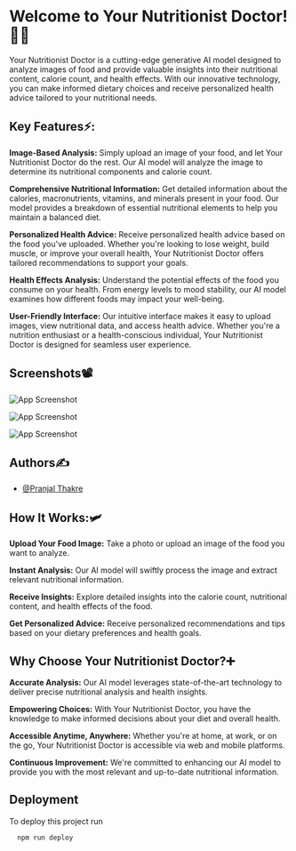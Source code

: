 
# Welcome to Your Nutritionist Doctor!👨‍⚕️

Your Nutritionist Doctor is a cutting-edge generative AI model designed to analyze images of food and provide valuable insights into their nutritional content, calorie count, and health effects. With our innovative technology, you can make informed dietary choices and receive personalized health advice tailored to your nutritional needs.


## Key Features⚡:

**Image-Based Analysis:** Simply upload an image of your food, and let Your Nutritionist Doctor do the rest. Our AI model will analyze the image to determine its nutritional components and calorie count.

**Comprehensive Nutritional Information:** Get detailed information about the calories, macronutrients, vitamins, and minerals present in your food. Our model provides a breakdown of essential nutritional elements to help you maintain a balanced diet.

**Personalized Health Advice:** Receive personalized health advice based on the food you've uploaded. Whether you're looking to lose weight, build muscle, or improve your overall health, Your Nutritionist Doctor offers tailored recommendations to support your goals.

**Health Effects Analysis:** Understand the potential effects of the food you consume on your health. From energy levels to mood stability, our AI model examines how different foods may impact your well-being.

**User-Friendly Interface:** Our intuitive interface makes it easy to upload images, view nutritional data, and access health advice. Whether you're a nutrition enthusiast or a health-conscious individual, Your Nutritionist Doctor is designed for seamless user experience.
## Screenshots📽

![App Screenshot](https://github.com/PranjalGits/Diabetes-Prediction/assets/133793026/96a284ca-26f9-4d90-9b4c-22a73ec95037)

![App Screenshot](https://github.com/PranjalGits/Diabetes-Prediction/assets/133793026/85085d1c-bcef-435e-a85d-f12ffc45568c)

![App Screenshot](https://github.com/PranjalGits/Diabetes-Prediction/assets/133793026/7fe98a3f-7166-4ef3-b513-e1c402483618)


## Authors✍

- [@Pranjal Thakre](https://github.com/PranjalGits)


## How It Works:🛩

**Upload Your Food Image:** Take a photo or upload an image of the food you want to analyze.

**Instant Analysis:** Our AI model will swiftly process the image and extract relevant nutritional information.

**Receive Insights:** Explore detailed insights into the calorie count, nutritional content, and health effects of the food.

**Get Personalized Advice:** Receive personalized recommendations and tips based on your dietary preferences and health goals.

## Why Choose Your Nutritionist Doctor?➕

**Accurate Analysis:** Our AI model leverages state-of-the-art technology to deliver precise nutritional analysis and health insights.

**Empowering Choices:** With Your Nutritionist Doctor, you have the knowledge to make informed decisions about your diet and overall health.

**Accessible Anytime, Anywhere:** Whether you're at home, at work, or on the go, Your Nutritionist Doctor is accessible via web and mobile platforms.

**Continuous Improvement:** We're committed to enhancing our AI model to provide you with the most relevant and up-to-date nutritional information.

## Deployment

To deploy this project run

```bash
  npm run deploy
```

